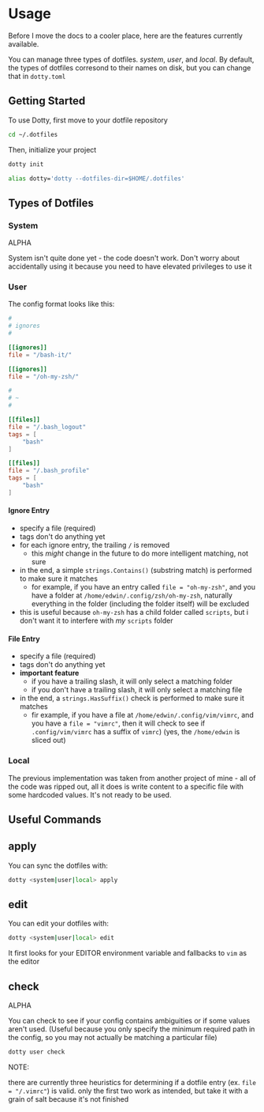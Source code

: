 # Usage

Before I move the docs to a cooler place, here are the features currently available.

You can manage three types of dotfiles. _system_, _user_, and _local_. By default, the types of dotfiles corresond to their names on disk, but you can change that in `dotty.toml`

## Getting Started

To use Dotty, first move to your dotfile repository

```sh
cd ~/.dotfiles
```

Then, initialize your project

```sh
dotty init
```

```sh
alias dotty='dotty --dotfiles-dir=$HOME/.dotfiles'
```

## Types of Dotfiles

### System

ALPHA

System isn't quite done yet - the code doesn't work. Don't worry about accidentally using it because you need to have elevated privileges to use it

### User

The config format looks like this:

```toml
#
# ignores
#

[[ignores]]
file = "/bash-it/"

[[ignores]]
file = "/oh-my-zsh/"

#
# ~
#

[[files]]
file = "/.bash_logout"
tags = [
	"bash"
]

[[files]]
file = "/.bash_profile"
tags = [
	"bash"
]
```

#### Ignore Entry

- specify a file (required)
- tags don't do anything yet
- for each ignore entry, the trailing `/` is removed
  - this _might_ change in the future to do more intelligent matching, not sure
- in the end, a simple `strings.Contains()` (substring match) is performed to make sure it matches
  - for example, if you have an entry called `file = "oh-my-zsh"`, and you have a folder at `/home/edwin/.config/zsh/oh-my-zsh`, naturally everything in the folder (including the folder itself) will be excluded
- this is useful because `oh-my-zsh` has a child folder called `scripts`, but i don't want it to interfere with _my_ `scripts` folder

#### File Entry

- specify a file (required)
- tags don't do anything yet
- **important feature**
  - if you have a trailing slash, it will only select a matching folder
  - if you don't have a trailing slash, it will only select a matching file
- in the end, a `strings.HasSuffix()` check is performed to make sure it matches
  - fir example, if you have a file at `/home/edwin/.config/vim/vimrc`, and you have a `file = "vimrc"`, then it will check to see if `.config/vim/vimrc` has a suffix of `vimrc`) (yes, the `/home/edwin` is sliced out)

### Local

The previous implementation was taken from another project of mine - all of the code was ripped out, all it does is write content to a specific file with some hardcoded values. It's not ready to be used.

## Useful Commands

## apply

You can sync the dotfiles with:

```sh
dotty <system|user|local> apply
```

## edit

You can edit your dotfiles with:

```sh
dotty <system|user|local> edit
```

It first looks for your EDITOR environment variable and fallbacks to `vim` as the editor

## check

ALPHA

You can check to see if your config contains ambiguities or if some values aren't used. (Useful because you only specify the minimum required path in the config, so you may not actually be matching a particular file)

```sh
dotty user check
```

NOTE:

there are currently three heuristics for determining if a dotfile entry (ex. `file = "/.vimrc"`) is valid. only the first two work as intended, but take it with a grain of salt because it's not finished
